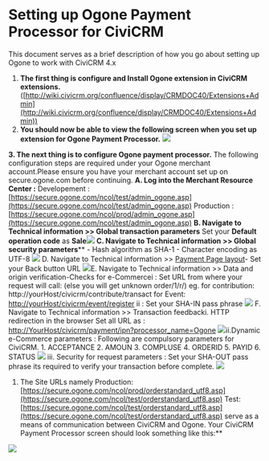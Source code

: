 # Setting up Ogone Payment Processor for CiviCRM

This document serves as a brief description of how you go about setting up Ogone to work with CiviCRM 4.x

1. **The first thing is configure and Install Ogone extension in CiviCRM extensions.** ([http://wiki.civicrm.org/confluence/display/CRMDOC40/Extensions+Admin](http://wiki.civicrm.org/confluence/display/CRMDOC40/Extensions+Admin))
1. **You should now be able to view the following screen when you set up extension for Ogone Payment Processor.** **![](https://wiki.civicrm.org/confluence/download/attachments/86213584/Screenshot%20from%202013-06-14%2015%3A26%3A39.png?version=1&modificationDate=1372586544000&api=v2)**

**3. The next thing is to configure Ogone payment processor.** The following configuration steps are required under your Ogone merchant account.Please ensure you have your merchant account set up on secure.ogone.com before continuing. **A. Log into the Merchant Resource Center :**
 Developement : [https://secure.ogone.com/ncol/test/admin_ogone.asp](https://secure.ogone.com/ncol/test/admin_ogone.asp)
 Production : [https://secure.ogone.com/ncol/prod/admin_ogone.asp](https://secure.ogone.com/ncol/test/admin_ogone.asp) **B. Navigate to Technical information >> Global transaction parameters**
 Set your **Default operation code** as **Sale**![](https://wiki.civicrm.org/confluence/download/attachments/86213584/Screenshot%20from%202013-06-14%2015%3A51%3A45.png?version=1&modificationDate=1372586544000&api=v2) **C. Navigate to Technical information >> Global security parameters**** - Hash algorithm as SHA-1 - Character encoding as UTF-8
 ![](https://wiki.civicrm.org/confluence/download/attachments/86213584/Screenshot%20from%202013-06-14%2015%3A51%3A56.png?version=1&modificationDate=1372586544000&api=v2)
D. Navigate to Technical information >> [Payment Page layout](https://secure.ogone.com/ncol/test/chg_TechInfo_02.asp?CSRFSP=%2Fncol%2Ftest%2Fchg%5FTechInfo%5F02%2Easp&CSRFKEY=DA5428504114C1AE71540B43B58EBE31D67CF719&CSRFTS=20130614151046)- Set your Back button URL ![](https://wiki.civicrm.org/confluence/download/attachments/86213584/Screenshot%20from%202013-06-14%2015%3A52%3A05.png?version=1&modificationDate=1372586544000&api=v2)E. Navigate to Technical information >> Data and origin verification-Checks for e-Commercei : Set URL from where your request will call: (else you will get unknown order/1/r/) eg. for contribution: http://yourHost/civicrm/contribute/transact for Event: [http://yourHost/civicrm/event/register](http://yourHost/civicrm/contribute/transact) ii : Set your SHA-IN pass phrase ![](https://wiki.civicrm.org/confluence/download/attachments/86213584/Screenshot%20from%202013-06-14%2015%3A52%3A25.png?version=1&modificationDate=1372586544000&api=v2)
 F. Navigate to Technical information >> Transaction feedbacki. HTTP redirection in the browser
 Set all URL as : [http://YourHost/civicrm/payment/ipn?processor_name=Ogone](http://YourHost/civicrm/payment/ipn?processor_name=Ogone) ![](https://wiki.civicrm.org/confluence/download/attachments/86213584/Screenshot%20from%202013-06-14%2019%3A15%3A43.png?version=1&modificationDate=1372586544000&api=v2)ii.Dynamic e-Commerce parameters : Following are compulsory parameters for CiviCRM. 1. ACCEPTANCE 2. AMOUN 3. COMPLUSE 4. ORDERID 5. PAYID 6. STATUS ![](https://wiki.civicrm.org/confluence/download/attachments/86213584/Screenshot%20from%202013-06-14%2015%3A54%3A37.png?version=1&modificationDate=1372586544000&api=v2)
iii. Security for request parameters :
 Set your SHA-OUT pass phrase its required to verify your transaction before complete. ![](https://wiki.civicrm.org/confluence/download/attachments/86213584/Screenshot%20from%202013-06-14%2019%3A16%3A13.png?version=1&modificationDate=1372586542000&api=v2)
1. The Site URLs namely
 Production: [https://secure.ogone.com/ncol/prod/orderstandard_utf8.asp](https://secure.ogone.com/ncol/test/orderstandard_utf8.asp)
 Test: [https://secure.ogone.com/ncol/test/orderstandard_utf8.asp](https://secure.ogone.com/ncol/test/orderstandard_utf8.asp)
 serve as a means of communication between CiviCRM and Ogone. Your CiviCRM Payment Processor screen should look something like this:**

![](https://wiki.civicrm.org/confluence/download/attachments/86213584/Screenshot%20from%202013-06-14%2019%3A44%3A39.png?version=1&modificationDate=1372586542000&api=v2)